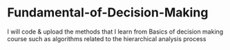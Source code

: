 # Fundamental-of-Decision-Making

I will code & upload the methods that I learn from Basics of decision making course such as algorithms related to the hierarchical analysis process
